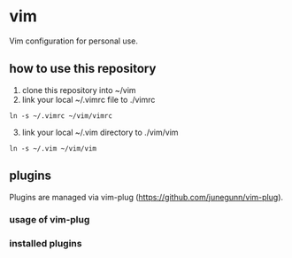 # vim
Vim configuration for personal use.

## how to use this repository
1. clone this repository into ~/vim
2. link your local ~/.vimrc file to ./vimrc
``` shell
ln -s ~/.vimrc ~/vim/vimrc
```
3. link your local ~/.vim directory to ./vim/vim
``` shell
ln -s ~/.vim ~/vim/vim
```

## plugins
Plugins are managed via vim-plug (https://github.com/junegunn/vim-plug).

### usage of vim-plug

### installed plugins


